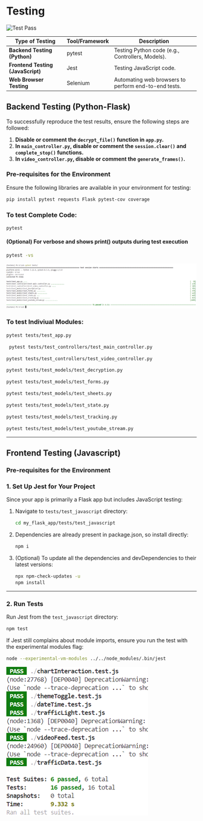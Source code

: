 # Testing
![Test Pass](https://img.shields.io/badge/tests-passing-brightgreen)


| **Type of Testing**               | **Tool/Framework** | **Description**                                                   |
|-----------------------------------|--------------------|-------------------------------------------------------------------|
| **Backend Testing (Python)**      | pytest             | Testing Python code (e.g., Controllers, Models).       |
| **Frontend Testing (JavaScript)** | Jest               | Testing JavaScript code.  |
| **Web Browser Testing**           | Selenium           | Automating web browsers to perform end-to-end tests. |

## Backend Testing (Python-Flask)

To successfully reproduce the test results, ensure the following steps are followed:

1. **Disable or comment the `decrypt_file()` function in `app.py`.**
2. **In `main_controller.py`, disable or comment the `session.clear()` and `complete_stop()` functions.**
3. **In `video_controller.py`, disable or comment the `generate_frames()`.**



### **Pre-requisites for the Environment**

Ensure the following libraries are available in your environment for testing:


```sh
pip install pytest requests Flask pytest-cov coverage
```

### **To test Complete Code:**

```sh
pytest 
```
#### (Optional) For verbose and shows print() outputs during test execution 
```sh
pytest -vs    
```

![Image13](results/results_complete.png)

### **To test Indiviual Modules:**

```sh
pytest tests/test_app.py     
```

```sh
 pytest tests/test_controllers/test_main_controller.py
```

```sh
pytest tests/test_controllers/test_video_controller.py
```

```sh
pytest tests/test_models/test_decryption.py
```

```sh
pytest tests/test_models/test_forms.py  
```

```sh
pytest tests/test_models/test_sheets.py
```

```sh
pytest tests/test_models/test_state.py
```

```sh
pytest tests/test_models/test_tracking.py  
```

```sh
pytest tests/test_models/test_youtube_stream.py
```

---

## Frontend Testing (Javascript)
### **Pre-requisites for the Environment**
### 1. **Set Up Jest for Your Project**

Since your app is primarily a Flask app but includes JavaScript testing:
1. Navigate to `tests/test_javascript` directory:
    ```bash
    cd my_flask_app/tests/test_javascript
    ```

2. Dependencies are already present in package.json, so install directly:
    ```bash
    npm i
    ```
3. (Optional) To update all the dependencies and devDependencies to their latest versions:
    ```bash
    npx npm-check-updates -u
    npm install
    ```

---

### 2. **Run Tests**

Run Jest from the `test_javascript` directory:
```bash
npm test
```

If Jest still complains about module imports, ensure you run the test with the experimental modules flag:
```bash
node --experimental-vm-modules ../../node_modules/.bin/jest
```

![Image13](results/result_javascript.png)

